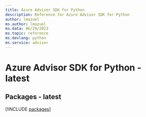 ```yaml
---
title: Azure Advisor SDK for Python
description: Reference for Azure Advisor SDK for Python
author: lmazuel
ms.author: lmazuel
ms.data: 06/29/2023
ms.topic: reference
ms.devlang: python
ms.service: advisor
---
```

# Azure Advisor SDK for Python - latest
## Packages - latest
[!INCLUDE [packages](advisor-index.md)]